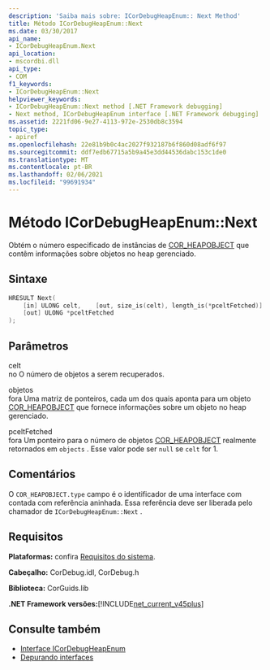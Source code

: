 ```yaml
---
description: 'Saiba mais sobre: ICorDebugHeapEnum:: Next Method'
title: Método ICorDebugHeapEnum::Next
ms.date: 03/30/2017
api_name:
- ICorDebugHeapEnum.Next
api_location:
- mscordbi.dll
api_type:
- COM
f1_keywords:
- ICorDebugHeapEnum::Next
helpviewer_keywords:
- ICorDebugHeapEnum::Next method [.NET Framework debugging]
- Next method, ICorDebugHeapEnum interface [.NET Framework debugging]
ms.assetid: 2221fd06-9e27-4113-972e-2530db8c3594
topic_type:
- apiref
ms.openlocfilehash: 22e81b9b0c4ac2027f932187b6f860d08adf6f97
ms.sourcegitcommit: ddf7edb67715a5b9a45e3dd44536dabc153c1de0
ms.translationtype: MT
ms.contentlocale: pt-BR
ms.lasthandoff: 02/06/2021
ms.locfileid: "99691934"
---
```

# <a name="icordebugheapenumnext-method"></a>Método ICorDebugHeapEnum::Next

Obtém o número especificado de instâncias de [COR_HEAPOBJECT](cor-heapobject-structure.md) que contêm informações sobre objetos no heap gerenciado.  
  
## <a name="syntax"></a>Sintaxe  
  
```cpp  
HRESULT Next(  
    [in] ULONG celt,    [out, size_is(celt), length_is(*pceltFetched)] COR_HEAPOBJECT  objects[],
    [out] ULONG *pceltFetched  
);  
```  
  
## <a name="parameters"></a>Parâmetros  

 celt  
 no O número de objetos a serem recuperados.  
  
 objetos  
 fora Uma matriz de ponteiros, cada um dos quais aponta para um objeto [COR_HEAPOBJECT](cor-heapobject-structure.md) que fornece informações sobre um objeto no heap gerenciado.  
  
 pceltFetched  
 fora Um ponteiro para o número de objetos [COR_HEAPOBJECT](cor-heapobject-structure.md) realmente retornados em `objects` . Esse valor pode ser `null` se `celt` for 1.  
  
## <a name="remarks"></a>Comentários  

 O `COR_HEAPOBJECT.type` campo é o identificador de uma interface com contada com referência aninhada. Essa referência deve ser liberada pelo chamador de `ICorDebugHeapEnum::Next` .  
  
## <a name="requirements"></a>Requisitos  

 **Plataformas:** confira [Requisitos do sistema](../../get-started/system-requirements.md).  
  
 **Cabeçalho:** CorDebug.idl, CorDebug.h  
  
 **Biblioteca:** CorGuids.lib  
  
 **.NET Framework versões:**[!INCLUDE[net_current_v45plus](../../../../includes/net-current-v45plus-md.md)]  
  
## <a name="see-also"></a>Consulte também

- [Interface ICorDebugHeapEnum](icordebugheapenum-interface.md)
- [Depurando interfaces](debugging-interfaces.md)
